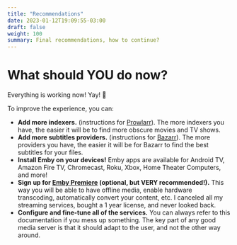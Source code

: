 ```yaml
---
title: "Recommendations"
date: 2023-01-12T19:09:55-03:00
draft: false
weight: 100
summary: Final recommendations, how to continue?
---
```


# What should YOU do now?

Everything is working now! Yay! 🎉

To improve the experience, you can:

- **Add more indexers.** (instructions for [Prowlarr](/config/prowlarr/#indexers)). The more indexers you have, the easier it will be to find more obscure movies and TV shows.
- **Add more subtitles providers.** (instructions for [Bazarr](/config/bazarr/#providers)). The more providers you have, the easier it will be for Bazarr to find the best subtitles for your files.
- **Install Emby on your devices!** Emby apps are available for Android TV, Amazon Fire TV, Chromecast, Roku, Xbox, Home Theater Computers, and more!
- **Sign up for [Emby Premiere](https://emby.media/premiere.html) (optional, but VERY recommended!).** This way you will be able to have offline media, enable hardware transcoding, automatically convert your content, etc. I canceled all my streaming services, bought a 1 year license, and never looked back.
- **Configure and fine-tune all of the services.** You can always refer to this documentation if you mess up something. The key part of any good media server is that it should adapt to the user, and not the other way around.
